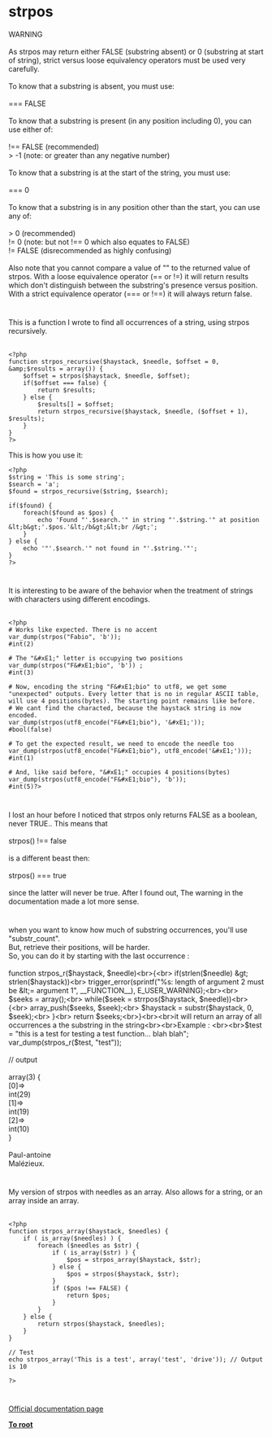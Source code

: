 # strpos



WARNING<br><br>As strpos may return either FALSE (substring absent) or 0 (substring at start of string), strict versus loose equivalency operators must be used very carefully.<br><br>To know that a substring is absent, you must use:  <br><br>=== FALSE<br><br>To know that a substring is present (in any position including 0), you can use either of:<br><br>!== FALSE  (recommended)<br> &gt; -1  (note: or greater than any negative number)<br><br>To know that a substring is at the start of the string, you must use:  <br><br>=== 0<br><br>To know that a substring is in any position other than the start, you can use any of: <br><br> &gt; 0  (recommended)<br>!= 0  (note: but not !== 0 which also equates to FALSE)<br>!= FALSE  (disrecommended as highly confusing)<br><br>Also note that you cannot compare a value of "" to the returned value of strpos. With a loose equivalence operator (== or !=) it will return results which don&apos;t distinguish between the substring&apos;s presence versus position. With a strict equivalence operator (=== or !==) it will always return false.  

#

This is a function I wrote to find all occurrences of a string, using strpos recursively.<br><br>

```
<?php
function strpos_recursive($haystack, $needle, $offset = 0, &amp;$results = array()) {                
    $offset = strpos($haystack, $needle, $offset);
    if($offset === false) {
        return $results;            
    } else {
        $results[] = $offset;
        return strpos_recursive($haystack, $needle, ($offset + 1), $results);
    }
}
?>
```


This is how you use it:



```
<?php
$string = 'This is some string';
$search = 'a';
$found = strpos_recursive($string, $search);

if($found) {
    foreach($found as $pos) {
        echo 'Found "'.$search.'" in string "'.$string.'" at position &lt;b&gt;'.$pos.'&lt;/b&gt;&lt;br /&gt;';
    }    
} else {
    echo '"'.$search.'" not found in "'.$string.'"';
}
?>
```
  

#

It is interesting to be aware of the behavior when the treatment of strings with characters using different encodings.<br><br>

```
<?php
# Works like expected. There is no accent
var_dump(strpos("Fabio", 'b'));
#int(2)

# The "&#xE1;" letter is occupying two positions
var_dump(strpos("F&#xE1;bio", 'b')) ;
#int(3)

# Now, encoding the string "F&#xE1;bio" to utf8, we get some "unexpected" outputs. Every letter that is no in regular ASCII table, will use 4 positions(bytes). The starting point remains like before.
# We cant find the characted, because the haystack string is now encoded.
var_dump(strpos(utf8_encode("F&#xE1;bio"), '&#xE1;'));
#bool(false)

# To get the expected result, we need to encode the needle too
var_dump(strpos(utf8_encode("F&#xE1;bio"), utf8_encode('&#xE1;')));
#int(1) 

# And, like said before, "&#xE1;" occupies 4 positions(bytes)
var_dump(strpos(utf8_encode("F&#xE1;bio"), 'b'));
#int(5)?>
```
  

#

I lost an hour before I noticed that strpos only returns FALSE as a boolean, never TRUE.. This means that<br><br>strpos() !== false <br><br>is a different beast then:<br><br>strpos() === true<br><br>since the latter will never be true. After I found out, The warning in the documentation made a lot more sense.  

#

when you want to know how much of substring occurrences, you&apos;ll use "substr_count".<br>But, retrieve their positions, will be harder.<br>So, you can do it by starting with the last occurrence :<br><br>function strpos_r($haystack, $needle)<br>{<br>    if(strlen($needle) &gt; strlen($haystack))<br>        trigger_error(sprintf("%s: length of argument 2 must be &lt;= argument 1", __FUNCTION__), E_USER_WARNING);<br><br>    $seeks = array();<br>    while($seek = strrpos($haystack, $needle))<br>    {<br>        array_push($seeks, $seek);<br>        $haystack = substr($haystack, 0, $seek);<br>    }<br>    return $seeks;<br>}<br><br>it will return an array of all occurrences a the substring in the string<br><br>Example : <br><br>$test = "this is a test for testing a test function... blah blah";<br>var_dump(strpos_r($test, "test"));<br><br>// output <br><br>array(3) {<br>  [0]=&gt;<br>  int(29)<br>  [1]=&gt;<br>  int(19)<br>  [2]=&gt;<br>  int(10)<br>}<br><br>Paul-antoine<br>Mal&#xE9;zieux.  

#

My version of strpos with needles as an array. Also allows for a string, or an array inside an array.<br><br>

```
<?php
function strpos_array($haystack, $needles) {
    if ( is_array($needles) ) {
        foreach ($needles as $str) {
            if ( is_array($str) ) {
                $pos = strpos_array($haystack, $str);
            } else {
                $pos = strpos($haystack, $str);
            }
            if ($pos !== FALSE) {
                return $pos;
            }
        }
    } else {
        return strpos($haystack, $needles);
    }
}

// Test
echo strpos_array('This is a test', array('test', 'drive')); // Output is 10

?>
```
  

#

[Official documentation page](https://www.php.net/manual/en/function.strpos.php)

**[To root](/README.md)**
